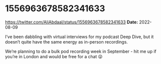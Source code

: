 # 1556963678582341633
https://twitter.com/AliAbdaal/status/1556963678582341633
**Date:** 2022-08-09

I’ve been dabbling with virtual interviews for my podcast Deep Dive, but it doesn’t quite have the same energy as in-person recordings. 

We’re planning to do a bulk pod recording week in September - hit me up if you’re in London and would be free for a chat 😜
